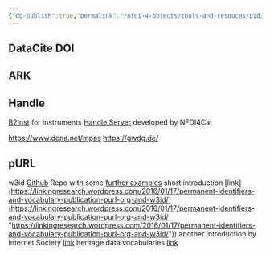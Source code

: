 ```yaml
---
{"dg-publish":true,"permalink":"/nfdi-4-objects/tools-and-resouces/pid/","noteIcon":""}
---
```


## DataCite DOI

## ARK

## Handle

[B2Inst](https://b2inst.gwdg.de/) for instruments
[Handle Server](https://github.com/nfdi4cat/pid4cat-model) developed by NFDI4Cat

https://www.dona.net/mpas
https://gwdg.de/
		
## pURL
w3id [Github](https://github.com/perma-id/w3id.org) Repo with some [further examples](https://github.com/tibonto/DFG-Fachsystematik-Ontology/issues/10)
short introduction [link](https://linkingresearch.wordpress.com/2016/01/17/permanent-identifiers-and-vocabulary-publication-purl-org-and-w3id/](https://linkingresearch.wordpress.com/2016/01/17/permanent-identifiers-and-vocabulary-publication-purl-org-and-w3id/ "https://linkingresearch.wordpress.com/2016/01/17/permanent-identifiers-and-vocabulary-publication-purl-org-and-w3id/"))
another introduction by Internet Society [link](https://web.archive.org/web/20160103053338/http://www.isoc.org/inet96/proceedings/a4/a4_1.htm)
heritage data vocabularies [link](https://heritagedata.org/live/schemes.php)

